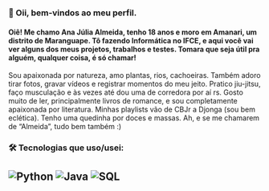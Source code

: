 ###  👩 Oii, bem-vindos ao meu perfil.  

####  Oiê! Me chamo Ana Júlia Almeida, tenho 18 anos e moro em Amanari, um distrito de Maranguape. Tô fazendo Informática no IFCE, e aqui você vai ver alguns dos meus projetos, trabalhos e testes. Tomara que seja útil pra alguém, qualquer coisa, é só chamar!
Sou apaixonada por natureza, amo plantas, rios, cachoeiras. Também adoro tirar fotos, gravar vídeos e registrar momentos do meu jeito. Pratico jiu-jitsu, faço musculação e às vezes até dou uma de corredora por aí rs. Gosto muito de ler, principalmente livros de romance, e sou completamente apaixonada por literatura. 
Minhas playlists vão de CBJr a Djonga (sou bem eclética). Tenho uma quedinha por doces e massas.
Ah, e se me chamarem de “Almeida”, tudo bem também :)

###  🛠️ Tecnologias que uso/usei:

![Python](https://img.shields.io/badge/-Python-3776AB?style=flat&logo=python&logoColor=white)
![Java](https://img.shields.io/badge/-Java-007396?style=flat&logo=java&logoColor=white)
![SQL](https://img.shields.io/badge/-SQL-4479A1?style=flat&logo=postgresql&logoColor=white)
---

